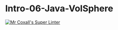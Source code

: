 # Intro-06-Java-VolSphere
[![Mr Coxall's Super Linter](https://github.com/ICS4U-Programming-SantiagoHewettSH/Intro-06-Java-VolSphere/workflows/Mr%20Coxall's%20Super%20Linter/badge.svg)](https://github.com/ICS4U-Programming-SantiagoHewettSH/Intro-06-Java-VolSphere/actions/)
